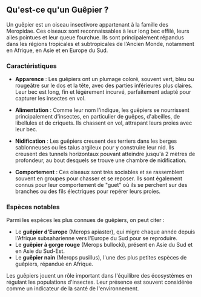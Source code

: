 ## Qu'est-ce qu'un Guêpier ?

Un guêpier est un oiseau insectivore appartenant à la famille des Meropidae. Ces oiseaux sont reconnaissables à leur long bec effilé, leurs ailes pointues et leur queue fourchue. Ils sont principalement répandus dans les régions tropicales et subtropicales de l'Ancien Monde, notamment en Afrique, en Asie et en Europe du Sud.

### Caractéristiques

- **Apparence** : Les guêpiers ont un plumage coloré, souvent vert, bleu ou rougeâtre sur le dos et la tête, avec des parties inférieures plus claires. Leur bec est long, fin et légèrement incurvé, parfaitement adapté pour capturer les insectes en vol.

- **Alimentation** : Comme leur nom l'indique, les guêpiers se nourrissent principalement d'insectes, en particulier de guêpes, d'abeilles, de libellules et de criquets. Ils chassent en vol, attrapant leurs proies avec leur bec.

- **Nidification** : Les guêpiers creusent des terriers dans les berges sablonneuses ou les talus argileux pour y construire leur nid. Ils creusent des tunnels horizontaux pouvant atteindre jusqu'à 2 mètres de profondeur, au bout desquels se trouve une chambre de nidification.

- **Comportement** : Ces oiseaux sont très sociables et se rassemblent souvent en groupes pour chasser et se reposer. Ils sont également connus pour leur comportement de "guet" où ils se perchent sur des branches ou des fils électriques pour repérer leurs proies.

### Espèces notables

Parmi les espèces les plus connues de guêpiers, on peut citer :

- Le **guêpier d'Europe** (Merops apiaster), qui migre chaque année depuis l'Afrique subsaharienne vers l'Europe du Sud pour se reproduire.
- Le **guêpier à gorge rouge** (Merops bullocki), présent en Asie du Sud et en Asie du Sud-Est.
- Le **guêpier nain** (Merops pusillus), l'une des plus petites espèces de guêpiers, répandue en Afrique.

Les guêpiers jouent un rôle important dans l'équilibre des écosystèmes en régulant les populations d'insectes. Leur présence est souvent considérée comme un indicateur de la santé de l'environnement.